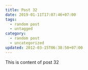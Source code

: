 ```yaml
---
title: Post 32
date: 2019-01-11T17:07:46+07:00
tags:
  - random post
  - untagged
category:
  - random post
  - uncategorized
updated: 2012-03-15T06:38:50+07:00
---
```

This is content of post 32